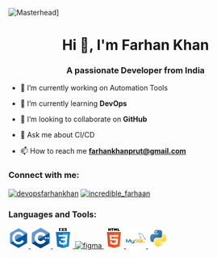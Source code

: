 ![Masterhead](https://media0.giphy.com/media/g06HKnMmtK1aXurndU/200.webp?cid=790b7611664vveaueuqg1df5gzls1tn0k7ip0hcqpc16l8kd&ep=v1_gifs_search&rid=200.webp&ct=g)]
<h1 align="center">Hi 👋, I'm Farhan Khan</h1>
<h3 align="center">A passionate Developer from India</h3>

- 🔭 I’m currently working on Automation Tools

- 🌱 I’m currently learning **DevOps**

- 👯 I’m looking to collaborate on **GitHub**

- 💬 Ask me about CI/CD

- 📫 How to reach me **farhankhanprut@gmail.com**

<h3 align="left">Connect with me:</h3>
<p align="left">
<a href="https://linkedin.com/in/devopsfarhankhan" target="blank"><img align="center" src="https://raw.githubusercontent.com/rahuldkjain/github-profile-readme-generator/master/src/images/icons/Social/linked-in-alt.svg" alt="devopsfarhankhan" height="30" width="40" /></a>
<a href="https://instagram.com/incredible_farhaan" target="blank"><img align="center" src="https://raw.githubusercontent.com/rahuldkjain/github-profile-readme-generator/master/src/images/icons/Social/instagram.svg" alt="incredible_farhaan" height="30" width="40" /></a>
</p>

<h3 align="left">Languages and Tools:</h3>
<p align="left"> <a href="https://www.cprogramming.com/" target="_blank" rel="noreferrer"> <img src="https://raw.githubusercontent.com/devicons/devicon/master/icons/c/c-original.svg" alt="c" width="40" height="40"/> </a> <a href="https://www.w3schools.com/cpp/" target="_blank" rel="noreferrer"> <img src="https://raw.githubusercontent.com/devicons/devicon/master/icons/cplusplus/cplusplus-original.svg" alt="cplusplus" width="40" height="40"/> </a> <a href="https://www.w3schools.com/css/" target="_blank" rel="noreferrer"> <img src="https://raw.githubusercontent.com/devicons/devicon/master/icons/css3/css3-original-wordmark.svg" alt="css3" width="40" height="40"/> </a> <a href="https://www.figma.com/" target="_blank" rel="noreferrer"> <img src="https://www.vectorlogo.zone/logos/figma/figma-icon.svg" alt="figma" width="40" height="40"/> </a> <a href="https://www.w3.org/html/" target="_blank" rel="noreferrer"> <img src="https://raw.githubusercontent.com/devicons/devicon/master/icons/html5/html5-original-wordmark.svg" alt="html5" width="40" height="40"/> </a> <a href="https://www.mysql.com/" target="_blank" rel="noreferrer"> <img src="https://raw.githubusercontent.com/devicons/devicon/master/icons/mysql/mysql-original-wordmark.svg" alt="mysql" width="40" height="40"/> </a> <a href="https://www.python.org" target="_blank" rel="noreferrer"> <img src="https://raw.githubusercontent.com/devicons/devicon/master/icons/python/python-original.svg" alt="python" width="40" height="40"/> </a> </p>



